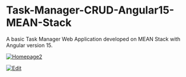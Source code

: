 # Task-Manager-CRUD-Angular15-MEAN-Stack


A basic Task Manager Web Application developed on MEAN Stack with Angular version 15.

<a href="https://ibb.co/NtvX49L"><img src="https://i.ibb.co/343wJp0/Homepage2.png" alt="Homepage2" border="0"></a>


<a href="https://ibb.co/3vdnfPY"><img src="https://i.ibb.co/8bsHzQ4/Edit.png" alt="Edit" border="0"></a>
